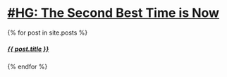 <h1><a href="https://himanshugarg.github.io/">#HG: The Second Best Time is Now</a></h1>  
{% for post in site.posts %}
  <h5>    <a href="{{ post.url }}">{{ post.title }}</a> </h5>
{% endfor %}
